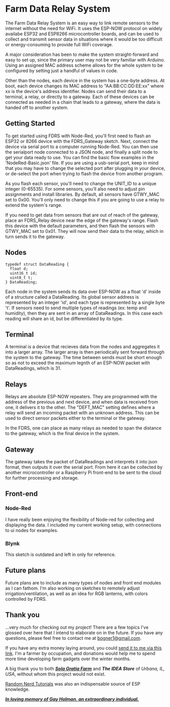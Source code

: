 # Farm Data Relay System

The Farm Data Relay System is an easy way to link remote sensors to the internet without the need for WiFi. It uses the ESP-NOW protocol on widely availabe ESP32 and ESP8266 microcontroller boards, and can be used to collect and transmit sensor data in situations where it would be too difficult or energy-consuming to provide full WiFi coverage. 

A major consideration has been to make the system straight-forward and easy to set up, since the primary user may not be very familiar with Arduino. Using an assigned MAC address scheme allows for the whole system to be configured by setting just a handful of values in code. 

Other than the nodes, each device in the system has a one-byte address. At boot, each device changes its MAC address to "AA:BB:CC:DD:EE:xx" where xx is the device's address identifier. Nodes can send their data to a terminal, a relay, or directly to a gateway. Each of these devices can be connected as needed in a chain that leads to a gateway, where the data is handed off to another system.

## Getting Started
To get started using FDRS with Node-Red, you'll first need to flash an ESP32 or 8266 device with the FDRS_Gateway sketch. Next, connect the device via serial port to a computer running Node-Red. You can then use the serialport node connected to a JSON node, and finally a split node to get your data ready to use. You can find the basic flow examples in the 'NodeRed-Basic.json' file. If you are using a usb-serial port, keep in mind that you may have to change the selected port after plugging in your device, or de-select the port when trying to flash the device from another program.

As you flash each sensor, you'll need to change the UNIT_ID to a unique integer (0-65535). For some sensors, you'll also need to adjust pin assignments and install libraries.
By default, all sensors have GTWY_MAC set to 0x00. You'll only need to change this if you are going to use a relay to extend the system's range.

If you need to get data from sensors that are out of reach of the gateway, place an FDRS_Relay device near the edge of the gateway's range. Flash this device with the default parameters, and then flash the sensors with GTWY_MAC set to 0x01. They will now send their data to the relay, which in turn sends it to the gateway.

## Nodes
```
typedef struct DataReading {
  float d;
  uint16_t id;
  uint8_t t;
} DataReading;
```
Each node in the system sends its data over ESP-NOW as a float 'd' inside of a structure called a DataReading. Its global sensor address is represented by an integer 'id', and each type is represented by a single byte 't'.  If sensors need to send multiple types of readings (ex: temp and humidity), then they are sent in an array of DataReadings. In this case each reading will share an id, but be differentiated by its type.

## Terminal
A terminal is a device that recieves data from the nodes and aggregates it into a larger array. The larger array is then periodically sent forward through the system to the gateway. The time between sends must be short enough so as not to  exceed the maximum legnth of an ESP-NOW packet with DataReadings, which is 31.


## Relays
Relays are absolute ESP-NOW repeaters. They are programmed with the address of the previous and next device, and when data is received from one, it delivers it to the other. The "DEFT_MAC" setting defines where a relay will send an incoming packet with an unknown address. This can be used to direct sensor packets either to the terminal or the gateway.

In the FDRS, one can place as many relays as needed to span the distance to the gateway, which is the final device in the system.

## Gateway
The gateway takes the packet of DataReadings and interprets it into json format, then outputs it over the serial port. From here it can be collected by another microcontroller or a Raspberry Pi front-end to be sent to the cloud for further processing and storage.

## Front-end
### Node-Red
I have really been enjoying the flexibility of Node-red for collecting and displaying the data. I included my current working setup, with connections to ui nodes for examples.
### Blynk
This sketch is outdated and left in only for reference. 

## Future plans
Future plans are to include as many types of nodes and front end modules as I can fathom. I'm also working on sketches to remotely adjust irrigation/ventilation, as well as an idea for RGB lanterns, with colors controlled by FDRS.

## Thank you
...very much for checking out my project! There are a few topics I've glossed over here that I intend to elaborate on in the future. If you have any questions, please feel free to contact me at bogner1@gmail.com.

If you have any extra money laying around, you could [send it to me via this link](https://www.paypal.com/donate/?business=F2MYGWWTGG5PN&no_recurring=0&item_name=Anything+helps%21&currency_code=USD). I'm a farmer by occupation, and donations would help me to spend more time developing farm gadgets over the winter months. 

A big thank you to both [***Sola Gratia Farm***](https://www.solagratiacsa.com/) and ***The IDEA Store*** of *Urbana, IL, USA*, without whom this project would not exist.

[Random Nerd Tutorials](https://randomnerdtutorials.com/) was also an indispensable source of ESP knowledge.






[***In loving memory of Gay Holman, an extraordinary individual.***](https://www.facebook.com/CFECI/posts/2967989419953119) 
